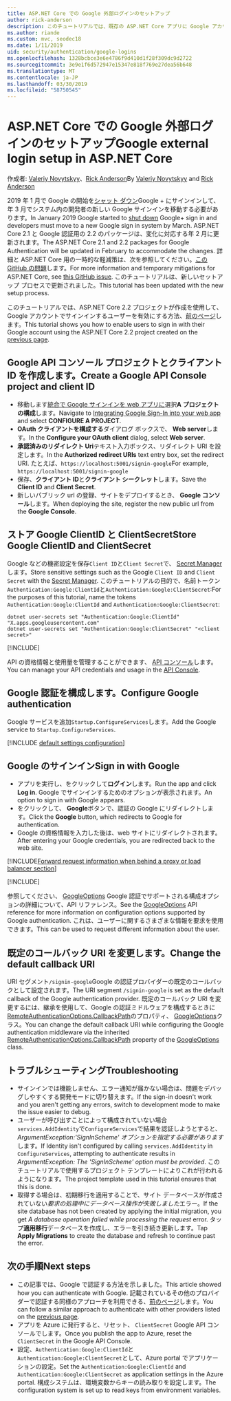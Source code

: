 ```yaml
---
title: ASP.NET Core での Google 外部ログインのセットアップ
author: rick-anderson
description: このチュートリアルでは、既存の ASP.NET Core アプリに Google アカウントのユーザー認証の統合について説明します。
ms.author: riande
ms.custom: mvc, seodec18
ms.date: 1/11/2019
uid: security/authentication/google-logins
ms.openlocfilehash: 1328bcbce3e6e4786f9d410d1f28f309dc9d2722
ms.sourcegitcommit: 3e9e1f6d572947e15347e818f769e27dea56b648
ms.translationtype: MT
ms.contentlocale: ja-JP
ms.lasthandoff: 03/30/2019
ms.locfileid: "58750545"
---
```

# <a name="google-external-login-setup-in-aspnet-core"></a><span data-ttu-id="7bd71-103">ASP.NET Core での Google 外部ログインのセットアップ</span><span class="sxs-lookup"><span data-stu-id="7bd71-103">Google external login setup in ASP.NET Core</span></span>

<span data-ttu-id="7bd71-104">作成者: [Valeriy Novytskyy](https://github.com/01binary)、[Rick Anderson](https://twitter.com/RickAndMSFT)</span><span class="sxs-lookup"><span data-stu-id="7bd71-104">By [Valeriy Novytskyy](https://github.com/01binary) and [Rick Anderson](https://twitter.com/RickAndMSFT)</span></span>

<span data-ttu-id="7bd71-105">2019 年 1 月で Google の開始を[シャット ダウン](https://developers.google.com/+/api-shutdown)Google + にサインインして、年 3 月でシステム内の開発者の新しい Google サインインを移動する必要があります。</span><span class="sxs-lookup"><span data-stu-id="7bd71-105">In January 2019 Google started to [shut down](https://developers.google.com/+/api-shutdown) Google+ sign in and developers must move to a new Google sign in system by March.</span></span> <span data-ttu-id="7bd71-106">ASP.NET Core 2.1 と Google 認証用の 2.2 のパッケージは、変化に対応する年 2 月に更新されます。</span><span class="sxs-lookup"><span data-stu-id="7bd71-106">The ASP.NET Core 2.1 and 2.2 packages for Google Authentication will be updated in February to accommodate the changes.</span></span> <span data-ttu-id="7bd71-107">詳細と ASP.NET Core 用の一時的な軽減策は、次を参照してください。[この GitHub の問題](https://github.com/aspnet/AspNetCore/issues/6486)します。</span><span class="sxs-lookup"><span data-stu-id="7bd71-107">For more information and temporary mitigations for ASP.NET Core, see [this GitHub issue](https://github.com/aspnet/AspNetCore/issues/6486).</span></span> <span data-ttu-id="7bd71-108">このチュートリアルは、新しいセットアップ プロセスで更新されました。</span><span class="sxs-lookup"><span data-stu-id="7bd71-108">This tutorial has been updated with the new setup process.</span></span>

<span data-ttu-id="7bd71-109">このチュートリアルでは、ASP.NET Core 2.2 プロジェクトが作成を使用して、Google アカウントでサインインするユーザーを有効にする方法、[前のページ](xref:security/authentication/social/index)します。</span><span class="sxs-lookup"><span data-stu-id="7bd71-109">This tutorial shows you how to enable users to sign in with their Google account using the ASP.NET Core 2.2 project created on the [previous page](xref:security/authentication/social/index).</span></span>

## <a name="create-a-google-api-console-project-and-client-id"></a><span data-ttu-id="7bd71-110">Google API コンソール プロジェクトとクライアント ID を作成します。</span><span class="sxs-lookup"><span data-stu-id="7bd71-110">Create a Google API Console project and client ID</span></span>

* <span data-ttu-id="7bd71-111">移動します[統合で Google サインインを web アプリに](https://developers.google.com/identity/sign-in/web/devconsole-project)選択**A プロジェクトの構成**します。</span><span class="sxs-lookup"><span data-stu-id="7bd71-111">Navigate to [Integrating Google Sign-In into your web app](https://developers.google.com/identity/sign-in/web/devconsole-project) and select **CONFIGURE A PROJECT**.</span></span>
* <span data-ttu-id="7bd71-112">**OAuth クライアントを構成する**ダイアログ ボックスで、 **Web server**します。</span><span class="sxs-lookup"><span data-stu-id="7bd71-112">In the **Configure your OAuth client** dialog, select **Web server**.</span></span>
* <span data-ttu-id="7bd71-113">**承認済みのリダイレクト Uri**テキスト入力ボックス、リダイレクト URI を設定します。</span><span class="sxs-lookup"><span data-stu-id="7bd71-113">In the **Authorized redirect URIs** text entry box, set the redirect URI.</span></span> <span data-ttu-id="7bd71-114">たとえば、`https://localhost:5001/signin-google`</span><span class="sxs-lookup"><span data-stu-id="7bd71-114">For example, `https://localhost:5001/signin-google`</span></span>
* <span data-ttu-id="7bd71-115">保存、**クライアント ID**と**クライアント シークレット**します。</span><span class="sxs-lookup"><span data-stu-id="7bd71-115">Save the **Client ID** and **Client Secret**.</span></span>
* <span data-ttu-id="7bd71-116">新しいパブリック url の登録、サイトをデプロイするとき、 **Google コンソール**します。</span><span class="sxs-lookup"><span data-stu-id="7bd71-116">When deploying the site, register the new public url from the **Google Console**.</span></span>

## <a name="store-google-clientid-and-clientsecret"></a><span data-ttu-id="7bd71-117">ストア Google ClientID と ClientSecret</span><span class="sxs-lookup"><span data-stu-id="7bd71-117">Store Google ClientID and ClientSecret</span></span>

<span data-ttu-id="7bd71-118">Google などの機密設定を保存`Client ID`と`Client Secret`で、 [Secret Manager](xref:security/app-secrets)します。</span><span class="sxs-lookup"><span data-stu-id="7bd71-118">Store sensitive settings such as the Google `Client ID` and `Client Secret` with the [Secret Manager](xref:security/app-secrets).</span></span> <span data-ttu-id="7bd71-119">このチュートリアルの目的で、名前トークン`Authentication:Google:ClientId`と`Authentication:Google:ClientSecret`:</span><span class="sxs-lookup"><span data-stu-id="7bd71-119">For the purposes of this tutorial, name the tokens `Authentication:Google:ClientId` and `Authentication:Google:ClientSecret`:</span></span>

```console
dotnet user-secrets set "Authentication:Google:ClientId" "X.apps.googleusercontent.com"
dotnet user-secrets set "Authentication:Google:ClientSecret" "<client secret>"
```

[!INCLUDE[](~/includes/environmentVarableColon.md)]

<span data-ttu-id="7bd71-120">API の資格情報と使用量を管理することができます、 [API コンソール](https://console.developers.google.com/apis/dashboard)します。</span><span class="sxs-lookup"><span data-stu-id="7bd71-120">You can manage your API credentials and usage in the [API Console](https://console.developers.google.com/apis/dashboard).</span></span>

## <a name="configure-google-authentication"></a><span data-ttu-id="7bd71-121">Google 認証を構成します。</span><span class="sxs-lookup"><span data-stu-id="7bd71-121">Configure Google authentication</span></span>

<span data-ttu-id="7bd71-122">Google サービスを追加`Startup.ConfigureServices`します。</span><span class="sxs-lookup"><span data-stu-id="7bd71-122">Add the Google service to `Startup.ConfigureServices`.</span></span>

[!INCLUDE [default settings configuration](includes/default-settings2-2.md)]

## <a name="sign-in-with-google"></a><span data-ttu-id="7bd71-123">Google のサインイン</span><span class="sxs-lookup"><span data-stu-id="7bd71-123">Sign in with Google</span></span>

* <span data-ttu-id="7bd71-124">アプリを実行し、をクリックして**ログイン**します。</span><span class="sxs-lookup"><span data-stu-id="7bd71-124">Run the app and click **Log in**.</span></span> <span data-ttu-id="7bd71-125">Google でサインインするためのオプションが表示されます。</span><span class="sxs-lookup"><span data-stu-id="7bd71-125">An option to sign in with Google appears.</span></span>
* <span data-ttu-id="7bd71-126">をクリックして、 **Google**ボタンで、認証の Google にリダイレクトします。</span><span class="sxs-lookup"><span data-stu-id="7bd71-126">Click the **Google** button, which redirects to Google for authentication.</span></span>
* <span data-ttu-id="7bd71-127">Google の資格情報を入力した後は、web サイトにリダイレクトされます。</span><span class="sxs-lookup"><span data-stu-id="7bd71-127">After entering your Google credentials, you are redirected back to the web site.</span></span>

[!INCLUDE[Forward request information when behind a proxy or load balancer section](includes/forwarded-headers-middleware.md)]

[!INCLUDE[](includes/chain-auth-providers.md)]

<span data-ttu-id="7bd71-128">参照してください、 [GoogleOptions](/dotnet/api/microsoft.aspnetcore.authentication.google.googleoptions) Google 認証でサポートされる構成オプションの詳細について、API リファレンス。</span><span class="sxs-lookup"><span data-stu-id="7bd71-128">See the [GoogleOptions](/dotnet/api/microsoft.aspnetcore.authentication.google.googleoptions) API reference for more information on configuration options supported by Google authentication.</span></span> <span data-ttu-id="7bd71-129">これは、ユーザーに関するさまざまな情報を要求を使用できます。</span><span class="sxs-lookup"><span data-stu-id="7bd71-129">This can be used to request different information about the user.</span></span>

## <a name="change-the-default-callback-uri"></a><span data-ttu-id="7bd71-130">既定のコールバック URI を変更します。</span><span class="sxs-lookup"><span data-stu-id="7bd71-130">Change the default callback URI</span></span>

<span data-ttu-id="7bd71-131">URI セグメント`/signin-google`Google の認証プロバイダーの既定のコールバックとして設定されます。</span><span class="sxs-lookup"><span data-stu-id="7bd71-131">The URI segment `/signin-google` is set as the default callback of the Google authentication provider.</span></span> <span data-ttu-id="7bd71-132">既定のコールバック URI を変更するには、継承を使用して、Google の認証ミドルウェアを構成するときに[RemoteAuthenticationOptions.CallbackPath](/dotnet/api/microsoft.aspnetcore.authentication.remoteauthenticationoptions.callbackpath)のプロパティ、 [GoogleOptions](/dotnet/api/microsoft.aspnetcore.authentication.google.googleoptions)クラス。</span><span class="sxs-lookup"><span data-stu-id="7bd71-132">You can change the default callback URI while configuring the Google authentication middleware via the inherited [RemoteAuthenticationOptions.CallbackPath](/dotnet/api/microsoft.aspnetcore.authentication.remoteauthenticationoptions.callbackpath) property of the [GoogleOptions](/dotnet/api/microsoft.aspnetcore.authentication.google.googleoptions) class.</span></span>

## <a name="troubleshooting"></a><span data-ttu-id="7bd71-133">トラブルシューティング</span><span class="sxs-lookup"><span data-stu-id="7bd71-133">Troubleshooting</span></span>

* <span data-ttu-id="7bd71-134">サインインでは機能しません、エラー通知が届かない場合は、問題をデバッグしやすくする開発モードに切り替えます。</span><span class="sxs-lookup"><span data-stu-id="7bd71-134">If the sign-in doesn't work and you aren't getting any errors, switch to development mode to make the issue easier to debug.</span></span>
* <span data-ttu-id="7bd71-135">ユーザーが呼び出すことによって構成されていない場合`services.AddIdentity`で`ConfigureServices`で結果を認証しようとすると、 *ArgumentException:'SignInScheme' オプションを指定する必要があります*します。</span><span class="sxs-lookup"><span data-stu-id="7bd71-135">If Identity isn't configured by calling `services.AddIdentity` in `ConfigureServices`, attempting to authenticate results in *ArgumentException: The 'SignInScheme' option must be provided*.</span></span> <span data-ttu-id="7bd71-136">このチュートリアルで使用するプロジェクト テンプレートによりこれが行われるようになります。</span><span class="sxs-lookup"><span data-stu-id="7bd71-136">The project template used in this tutorial ensures that this is done.</span></span>
* <span data-ttu-id="7bd71-137">取得する場合は、初期移行を適用することで、サイト データベースが作成されていない*要求の処理中にデータベース操作が失敗しました*エラー。</span><span class="sxs-lookup"><span data-stu-id="7bd71-137">If the site database has not been created by applying the initial migration, you get *A database operation failed while processing the request* error.</span></span> <span data-ttu-id="7bd71-138">タップ**適用移行**データベースを作成し、エラーを引き続き更新します。</span><span class="sxs-lookup"><span data-stu-id="7bd71-138">Tap **Apply Migrations** to create the database and refresh to continue past the error.</span></span>

## <a name="next-steps"></a><span data-ttu-id="7bd71-139">次の手順</span><span class="sxs-lookup"><span data-stu-id="7bd71-139">Next steps</span></span>

* <span data-ttu-id="7bd71-140">この記事では、Google で認証する方法を示しました。</span><span class="sxs-lookup"><span data-stu-id="7bd71-140">This article showed how you can authenticate with Google.</span></span> <span data-ttu-id="7bd71-141">記載されているその他のプロバイダーで認証する同様のアプローチを利用できる、[前のページ](xref:security/authentication/social/index)します。</span><span class="sxs-lookup"><span data-stu-id="7bd71-141">You can follow a similar approach to authenticate with other providers listed on the [previous page](xref:security/authentication/social/index).</span></span>
* <span data-ttu-id="7bd71-142">アプリを Azure に発行すると、リセット、 `ClientSecret` Google API コンソールでします。</span><span class="sxs-lookup"><span data-stu-id="7bd71-142">Once you publish the app to Azure, reset the `ClientSecret` in the Google API Console.</span></span>
* <span data-ttu-id="7bd71-143">設定、`Authentication:Google:ClientId`と`Authentication:Google:ClientSecret`として、Azure portal でアプリケーションの設定。</span><span class="sxs-lookup"><span data-stu-id="7bd71-143">Set the `Authentication:Google:ClientId` and `Authentication:Google:ClientSecret` as application settings in the Azure portal.</span></span> <span data-ttu-id="7bd71-144">構成システムは、環境変数からキーの読み取りを設定します。</span><span class="sxs-lookup"><span data-stu-id="7bd71-144">The configuration system is set up to read keys from environment variables.</span></span>
